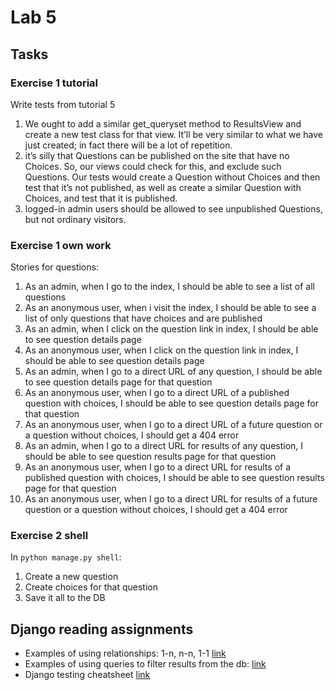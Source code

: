 # Lab 5

## Tasks

### Exercise 1 tutorial

Write tests from tutorial 5

1. We ought to add a similar get_queryset method to ResultsView and create a new test class for that view. It’ll be very similar to what we have just created; in fact there will be a lot of repetition.
2. it’s silly that Questions can be published on the site that have no Choices. So, our views could check for this, and exclude such Questions. Our tests would create a Question without Choices and then test that it’s not published, as well as create a similar Question with Choices, and test that it is published.
3. logged-in admin users should be allowed to see unpublished Questions, but not ordinary visitors.

### Exercise 1 own work

Stories for questions:

1. As an admin, when I go to the index, I should be able to see a list of all questions 
2. As an anonymous user, when i visit the index, I should be able to see a list of only questions that have choices and are published
3. As an admin, when I click on the question link in index, I should be able to see question details page
4. As an anonymous user, when I click on the question link in index, I should be able to see question details page 
5. As an admin, when I go to a direct URL of any question, I should be able to see question details page for that question
6. As an anonymous user, when I go to a direct URL of a published question with choices, I should be able to see question details page for that question
7. As an anonymous user, when I go to a direct URL of a future question or a question without choices, I should get a 404 error
8. As an admin, when I go to a direct URL for results of any question, I should be able to see question results page for that question
9. As an anonymous user, when I go to a direct URL for results of a published question with choices, I should be able to see question results page for that question
10. As an anonymous user, when I go to a direct URL for results of a future question or a question without choices, I should get a 404 error

### Exercise 2 shell

In `python manage.py shell`:

1. Create a new question
2. Create choices for that question
3. Save it all to the DB


## Django reading assignments

- Examples of using relationships: 1-n, n-n, 1-1 [link](https://docs.djangoproject.com/en/3.1/topics/db/examples/)
- Examples of using queries to filter results from the db: [link](https://docs.djangoproject.com/en/3.1/topics/db/queries/)
- Django testing cheatsheet [link](https://www.valentinog.com/blog/testing-django/)